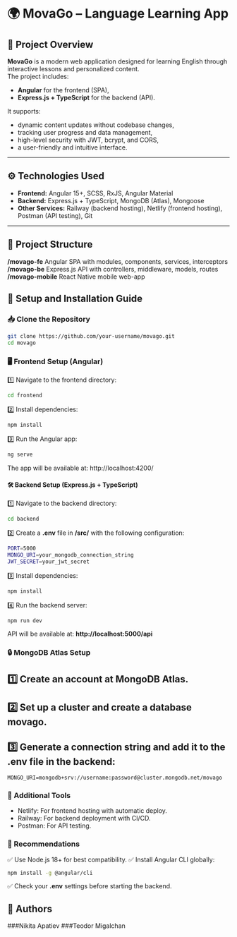 # 🌍 MovaGo – Language Learning App

## 📝 Project Overview

**MovaGo** is a modern web application designed for learning English through interactive lessons and personalized content.  
The project includes:
- **Angular** for the frontend (SPA),
- **Express.js + TypeScript** for the backend (API).

It supports:
- dynamic content updates without codebase changes,
- tracking user progress and data management,
- high-level security with JWT, bcrypt, and CORS,
- a user-friendly and intuitive interface.

---

## ⚙️ Technologies Used
- **Frontend:** Angular 15+, SCSS, RxJS, Angular Material
- **Backend:** Express.js + TypeScript, MongoDB (Atlas), Mongoose
- **Other Services:** Railway (backend hosting), Netlify (frontend hosting), Postman (API testing), Git

---

## 📂 Project Structure
**/movago-fe**
Angular SPA with modules, components, services, interceptors
**/movago-be**
Express.js API with controllers, middleware, models, routes
**/movago-mobile**
React Native mobile web-app

## 🚀 Setup and Installation Guide

### 📥 Clone the Repository
```bash
git clone https://github.com/your-username/movago.git
cd movago
```

### 🖥️ Frontend Setup (Angular)
1️⃣ Navigate to the frontend directory:
```bash
cd frontend
```
2️⃣ Install dependencies:
```bash
npm install
```
3️⃣ Run the Angular app:
```bash
ng serve
```
The app will be available at: http://localhost:4200/

#### 🛠️ Backend Setup (Express.js + TypeScript)
1️⃣ Navigate to the backend directory:
```bash
cd backend
```
2️⃣ Create a **.env** file in **/src/** with the following configuration:
```bash
PORT=5000
MONGO_URI=your_mongodb_connection_string
JWT_SECRET=your_jwt_secret
```
3️⃣ Install dependencies:
```bash
npm install
```
4️⃣ Run the backend server:
```bash
npm run dev
```
API will be available at: **http://localhost:5000/api**

### 🔒 MongoDB Atlas Setup
## 1️⃣ Create an account at MongoDB Atlas.
## 2️⃣ Set up a cluster and create a database **movago**.
## 3️⃣ Generate a connection string and add it to the **.env** file in the backend:
```env
MONGO_URI=mongodb+srv://username:password@cluster.mongodb.net/movago
```
### 🔗 Additional Tools
- Netlify: For frontend hosting with automatic deploy.
- Railway: For backend deployment with CI/CD.
- Postman: For API testing.

### 📌 Recommendations
✅ Use Node.js 18+ for best compatibility.
✅ Install Angular CLI globally:
```bash
npm install -g @angular/cli
```
✅ Check your **.env** settings before starting the backend.

## 👥 Authors
###Nikita Apatiev
###Teodor Migalchan
